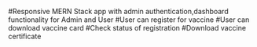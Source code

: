#Responsive MERN Stack app with admin authentication,dashboard functionality for Admin and User
#User can register for vaccine
#User can download vaccine card
#Check status of registration 
#Download vaccine certificate
